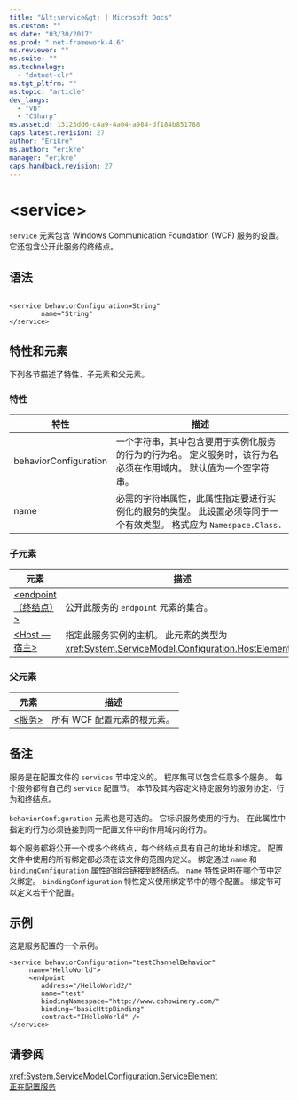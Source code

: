```yaml
---
title: "&lt;service&gt; | Microsoft Docs"
ms.custom: ""
ms.date: "03/30/2017"
ms.prod: ".net-framework-4.6"
ms.reviewer: ""
ms.suite: ""
ms.technology: 
  - "dotnet-clr"
ms.tgt_pltfrm: ""
ms.topic: "article"
dev_langs: 
  - "VB"
  - "CSharp"
ms.assetid: 13123dd6-c4a9-4a04-a984-df184b851788
caps.latest.revision: 27
author: "Erikre"
ms.author: "erikre"
manager: "erikre"
caps.handback.revision: 27
---
```

# &lt;service&gt;
`service` 元素包含 Windows Communication Foundation \(WCF\) 服务的设置。  它还包含公开此服务的终结点。  
  
## 语法  
  
```  
  
<service behaviorConfiguration=String"  
        name="String"  
</service>  
```  
  
## 特性和元素  
 下列各节描述了特性、子元素和父元素。  
  
### 特性  
  
|特性|描述|  
|--------|--------|  
|behaviorConfiguration|一个字符串，其中包含要用于实例化服务的行为的行为名。  定义服务时，该行为名必须在作用域内。  默认值为一个空字符串。|  
|name|必需的字符串属性，此属性指定要进行实例化的服务的类型。  此设置必须等同于一个有效类型。  格式应为 `Namespace.Class.`|  
  
### 子元素  
  
|元素|描述|  
|--------|--------|  
|[\<endpoint（终结点）\>](../../../../../docs/framework/configure-apps/file-schema/wcf/endpoint-element.md)|公开此服务的 `endpoint` 元素的集合。|  
|[\<Host — 宿主\>](../../../../../docs/framework/configure-apps/file-schema/wcf/host.md)|指定此服务实例的主机。  此元素的类型为 <xref:System.ServiceModel.Configuration.HostElement>。|  
  
### 父元素  
  
|元素|描述|  
|--------|--------|  
|[\<服务\>](../../../../../docs/framework/configure-apps/file-schema/wcf/services.md)|所有 WCF 配置元素的根元素。|  
  
## 备注  
 服务是在配置文件的 `services` 节中定义的。  程序集可以包含任意多个服务。  每个服务都有自己的 `service` 配置节。  本节及其内容定义特定服务的服务协定、行为和终结点。  
  
 `behaviorConfiguration` 元素也是可选的。  它标识服务使用的行为。  在此属性中指定的行为必须链接到同一配置文件中的作用域内的行为。  
  
 每个服务都将公开一个或多个终结点，每个终结点具有自己的地址和绑定。  配置文件中使用的所有绑定都必须在该文件的范围内定义。  绑定通过 `name` 和 `bindingConfiguration` 属性的组合链接到终结点。  `name` 特性说明在哪个节中定义绑定。  `bindingConfiguration` 特性定义使用绑定节中的哪个配置。  绑定节可以定义若干个配置。  
  
## 示例  
 这是服务配置的一个示例。  
  
```  
<service behaviorConfiguration="testChannelBehavior"   
     name="HelloWorld">  
     <endpoint   
        address="/HelloWorld2/"  
        name="test"  
        bindingNamespace="http://www.cohowinery.com/"  
        binding="basicHttpBinding"  
        contract="IHelloWorld" />  
</service>  
```  
  
## 请参阅  
 <xref:System.ServiceModel.Configuration.ServiceElement>   
 [正在配置服务](../../../../../docs/framework/wcf/configuring-services.md)